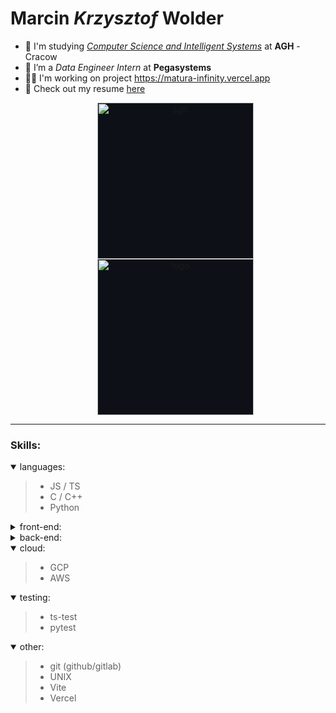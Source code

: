 # Marcin *Krzysztof* Wolder

- 🏫 I'm studying <i><u>Computer Science and Intelligent Systems</u></i> at <b>AGH</b> - Cracow
- 💼 I’m a *Data Engineer Intern* at **Pegasystems**
- 👷🏼 I'm working on project https://matura-infinity.vercel.app
- 📝 Check out my resume [here](https://marcinwolder.github.io) 
  <p align="center"><img style="background: #0d1117;" align="center" src="https://gitlab.com/marcinwolder/marcinwolder/-/raw/main/img/AGH.png" alt="agh" width="250"/><img style="background: #0d1117;" align="center" src="https://gitlab.com/marcinwolder/marcinwolder/-/raw/main/img/PEGA_BIG.D.png" alt="logo" width="250"/></p>

---

  <!-- <p align="center"><img style="background: #0d1117;" align="center" src="https://gitlab.com/marcinwolder/marcinwolder/-/raw/main/img/stack.png" alt="stack" /></p> -->

### Skills:

<details open><summary> languages: </summary>
 
> - JS / TS
> - C / C++
> - Python

</details>

<details><summary>front-end: </summary>

> 1. Web Dev:
>    - React
>    - Redux / RTK
>    - React Router
>    - Tailwind
>    - Motion
>    - Styled-components
>    - Mantine

</details>

<details><summary>back-end: </summary>
  
> 1. Python:
>    - NumPy
>    - pandas
> 1. Web Dev:
>    - Node.JS
>    - Express.JS
>    - Lodash  
> 1. other:
>    - Stripe
>    - MySQL
>    - docker
>    - kubernetes 

</details>

<details open><summary> cloud: </summary>
 
> - GCP
> - AWS

</details>

<details open><summary>testing: </summary>
  
> - ts-test
> - pytest 

</details>

<details open><summary>other: </summary>
  
> - git (github/gitlab)
> - UNIX
> - Vite
> - Vercel 

</details>